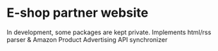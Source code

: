 E-shop partner website
===============

In development, some packages are kept private.
Implements html/rss parser & Amazon Product Advertising API synchronizer